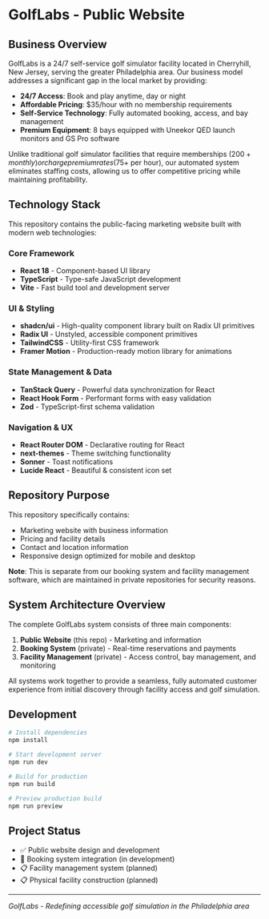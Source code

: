# GolfLabs - Public Website

## Business Overview

GolfLabs is a 24/7 self-service golf simulator facility located in Cherryhill, New Jersey, serving the greater Philadelphia area. Our business model addresses a significant gap in the local market by providing:

- **24/7 Access**: Book and play anytime, day or night
- **Affordable Pricing**: $35/hour with no membership requirements
- **Self-Service Technology**: Fully automated booking, access, and bay management
- **Premium Equipment**: 8 bays equipped with Uneekor QED launch monitors and GS Pro software

Unlike traditional golf simulator facilities that require memberships ($200+ monthly) or charge premium rates ($75+ per hour), our automated system eliminates staffing costs, allowing us to offer competitive pricing while maintaining profitability.

## Technology Stack

This repository contains the public-facing marketing website built with modern web technologies:

### Core Framework
- **React 18** - Component-based UI library
- **TypeScript** - Type-safe JavaScript development
- **Vite** - Fast build tool and development server

### UI & Styling
- **shadcn/ui** - High-quality component library built on Radix UI primitives
- **Radix UI** - Unstyled, accessible component primitives
- **TailwindCSS** - Utility-first CSS framework
- **Framer Motion** - Production-ready motion library for animations

### State Management & Data
- **TanStack Query** - Powerful data synchronization for React
- **React Hook Form** - Performant forms with easy validation
- **Zod** - TypeScript-first schema validation

### Navigation & UX
- **React Router DOM** - Declarative routing for React
- **next-themes** - Theme switching functionality
- **Sonner** - Toast notifications
- **Lucide React** - Beautiful & consistent icon set

## Repository Purpose

This repository specifically contains:
- Marketing website with business information
- Pricing and facility details
- Contact and location information
- Responsive design optimized for mobile and desktop

**Note**: This is separate from our booking system and facility management software, which are maintained in private repositories for security reasons.

## System Architecture Overview

The complete GolfLabs system consists of three main components:

1. **Public Website** (this repo) - Marketing and information
2. **Booking System** (private) - Real-time reservations and payments
3. **Facility Management** (private) - Access control, bay management, and monitoring

All systems work together to provide a seamless, fully automated customer experience from initial discovery through facility access and golf simulation.

## Development

```bash
# Install dependencies
npm install

# Start development server
npm run dev

# Build for production
npm run build

# Preview production build
npm run preview
```

## Project Status

- ✅ Public website design and development
- 🚧 Booking system integration (in development)
- 📋 Facility management system (planned)
- 📋 Physical facility construction (planned)

---

*GolfLabs - Redefining accessible golf simulation in the Philadelphia area*